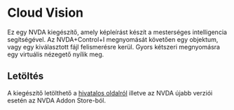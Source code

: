 # Cloud Vision

Ez egy NVDA kiegészítő, amely képleírást készít a mesterséges intelligencia segítségével.
Az NVDA+Control+I megnyomását követően egy objektum, vagy egy kiválasztott fájl felismerésre kerül. Gyors kétszeri megnyomásra egy virtuális nézegető nyílik meg.

## Letöltés

A kiegészítő letölthető a [hivatalos oldalról](https://github.com/alekssamos/cloudvision/)
illetve az NVDA újabb verziói esetén az NVDA Addon Store-ból.